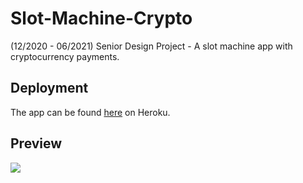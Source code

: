 # Slot-Machine-Crypto
(12/2020 - 06/2021) Senior Design Project - A slot machine app with cryptocurrency payments.

## Deployment
The app can be found [here](https://crypto-slot-machine.herokuapp.com/) on Heroku.

## Preview
![](./preview.gif)
